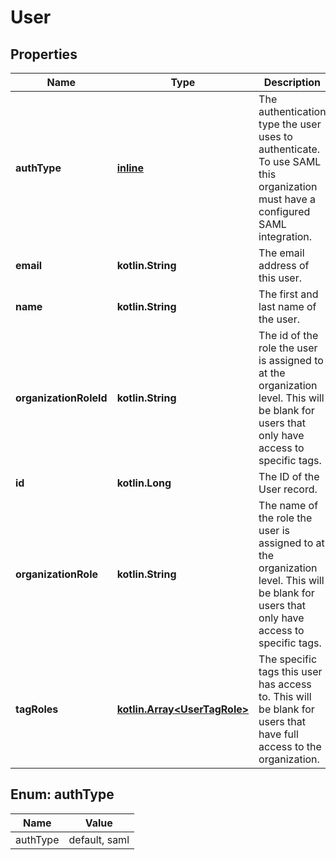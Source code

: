 
# User

## Properties
Name | Type | Description | Notes
------------ | ------------- | ------------- | -------------
**authType** | [**inline**](#AuthTypeEnum) | The authentication type the user uses to authenticate. To use SAML this organization must have a configured SAML integration. | 
**email** | **kotlin.String** | The email address of this user. | 
**name** | **kotlin.String** | The first and last name of the user. |  [optional]
**organizationRoleId** | **kotlin.String** | The id of the role the user is assigned to at the organization level. This will be blank for users that only have access to specific tags. |  [optional]
**id** | **kotlin.Long** | The ID of the User record. |  [optional]
**organizationRole** | **kotlin.String** | The name of the role the user is assigned to at the organization level. This will be blank for users that only have access to specific tags. |  [optional]
**tagRoles** | [**kotlin.Array&lt;UserTagRole&gt;**](UserTagRole.md) | The specific tags this user has access to. This will be blank for users that have full access to the organization. |  [optional]


<a name="AuthTypeEnum"></a>
## Enum: authType
Name | Value
---- | -----
authType | default, saml



